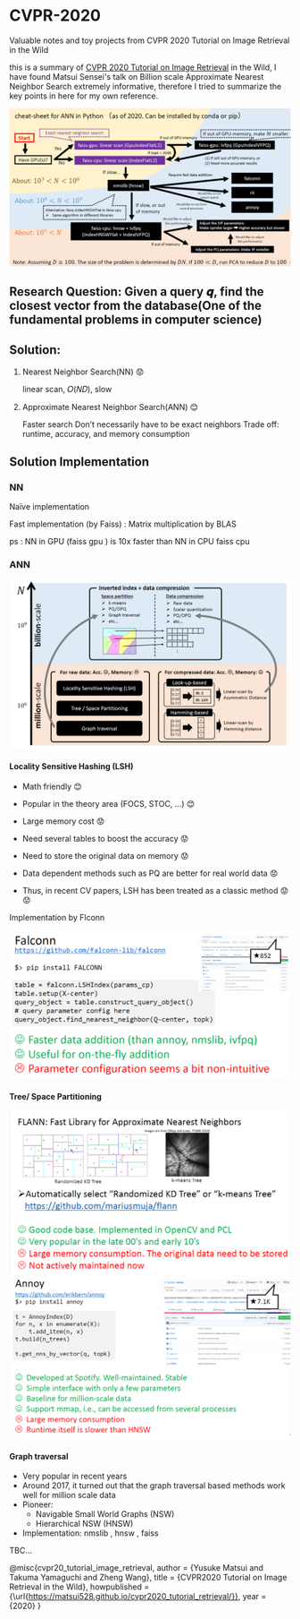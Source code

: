 # CVPR-2020
Valuable notes and toy projects from CVPR 2020 Tutorial on Image Retrieval in the Wild

this is a summary of [CVPR 2020 Tutorial on Image Retrieval](https://matsui528.github.io/cvpr2020_tutorial_retrieval/) in the Wild, I have found Matsui Sensei's talk on Billion scale Approximate Nearest Neighbor Search extremely informative, therefore I tried to summarize  the key points in here for my own reference.


![img](/imgs/cheatsheet.PNG)


## Research Question: Given a query 𝒒, find the closest vector from the database(One of the fundamental problems in computer science)

## Solution: 
1. Nearest Neighbor Search(NN) :worried:

    linear scan, 𝑂(𝑁𝐷), slow 

2. Approximate Nearest Neighbor Search(ANN) :blush:

    Faster search
    Don’t necessarily have to be exact neighbors
    Trade off: runtime, accuracy, and memory consumption

## Solution Implementation 
### NN
Naïve implementation

Fast implementation (by Faiss) : Matrix multiplication by BLAS

ps : NN in GPU (faiss gpu ) is 10x faster than NN in CPU faiss cpu

### ANN
![img](/imgs/alg.PNG)

#### Locality Sensitive Hashing (LSH)


* Math friendly :blush:

* Popular in the theory area (FOCS, STOC, …) :blush:

* Large memory cost :worried:

* Need several tables to boost the accuracy :worried:

* Need to store the original data on memory :worried:

* Data dependent methods such as PQ are better for real world data :worried:

* Thus, in recent CV papers, LSH has been treated as a classic method :worried: :worried:

Implementation by Flconn

![img](/imgs/falconn.png)



#### Tree/ Space Partitioning
![img](/imgs/flann.png)
![img](/imgs/annoy-tree.png)

#### Graph traversal

* Very popular in recent years
* Around 2017, it turned out that the graph traversal based methods work well for million scale data
* Pioneer:
    * Navigable Small World Graphs (NSW)
    * Hierarchical NSW (HNSW)
* Implementation: nmslib , hnsw , faiss

TBC...



@misc{cvpr20_tutorial_image_retrieval,
  author = {Yusuke Matsui and Takuma Yamaguchi and Zheng Wang},
  title = {CVPR2020 Tutorial on Image Retrieval in the Wild},
  howpublished = {\url{https://matsui528.github.io/cvpr2020_tutorial_retrieval/}},
  year = {2020}
}
